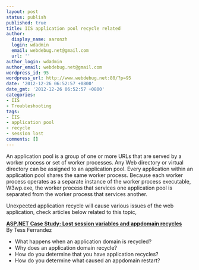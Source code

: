 ```yaml
---
layout: post
status: publish
published: true
title: IIS application pool recycle related
author:
  display_name: aaronzh
  login: wdadmin
  email: webdebug.net@gmail.com
  url: ''
author_login: wdadmin
author_email: webdebug.net@gmail.com
wordpress_id: 95
wordpress_url: http://www.webdebug.net:80/?p=95
date: '2012-12-26 06:52:57 +0800'
date_gmt: '2012-12-26 06:52:57 +0800'
categories:
- IIS
- Troubleshooting
tags:
- IIS
- application pool
- recycle
- session lost
comments: []
---
```

<p>An application pool is a group of one or more URLs that are served by a worker process or set of worker processes. Any Web directory or virtual directory can be assigned to an application pool. Every application within an application pool shares the same worker process. Because each worker process operates as a separate instance of the worker process executable, W3wp.exe, the worker process that services one application pool is separated from the worker process that services another.</p>
<p>Unexpected application recycle will cause various issues of the web application, check articles below related to this topic,</p>
<p><strong><a href="http://blogs.msdn.com/b/tess/archive/2006/08/02/asp-net-case-study-lost-session-variables-and-appdomain-recycles.aspx" target="_blank">ASP.NET Case Study: Lost session variables and appdomain recycles</a></strong><br />
By Tess Ferrandez</p>
<ul>
<li>What happens when an application domain is recycled?</li>
<li>Why does an application domain recycle?</li>
<li>How do you determine that you have application recycles?</li>
<li>How do you determine what caused an appdomain restart?</li><br />
</ul></p>
